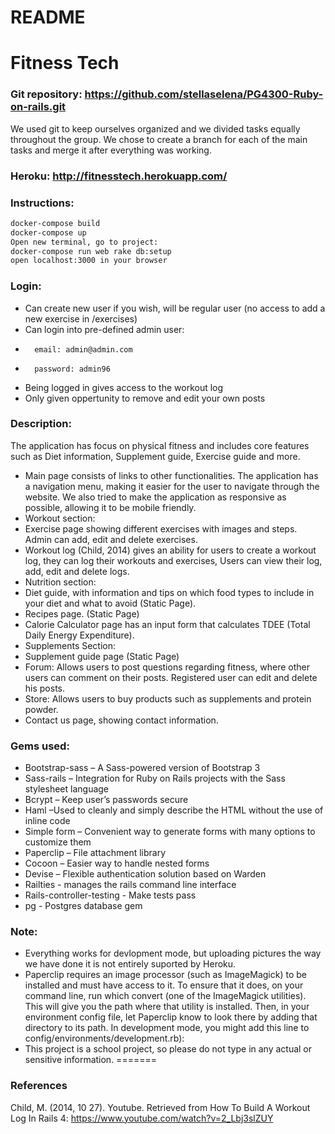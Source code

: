 ﻿# README

# Fitness Tech
### Git repository: https://github.com/stellaselena/PG4300-Ruby-on-rails.git
We used git to keep ourselves organized and we divided tasks equally throughout the group. We chose to create a branch for each of the main tasks and merge it after everything was working. 
### Heroku: http://fitnesstech.herokuapp.com/
### Instructions: 
```sh
docker-compose build
docker-compose up
Open new terminal, go to project: 
docker-compose run web rake db:setup
open localhost:3000 in your browser
```
### Login: 
-	Can create new user if you wish, will be regular user (no access to add a new exercise in /exercises)
-	Can login into pre-defined admin user:
-		email: admin@admin.com
-		password: admin96
-	Being logged in gives access to the workout log
-	Only given oppertunity to remove and edit your own posts
### Description: 
The application has focus on physical fitness and includes core features such as Diet information, Supplement guide, Exercise guide and more.  
-	Main page consists of links to other functionalities. The application has a navigation menu, making it easier for the user to navigate through the website. We also tried to make the application as responsive as possible, allowing it to be mobile friendly.
-	Workout section:
-	 Exercise page showing different exercises with images and steps. Admin can add, edit and delete exercises.  
-	Workout log (Child, 2014) gives an ability for users to create a workout log, they can log their workouts and exercises, Users can view their log, add, edit and delete logs. 
-	Nutrition section:
-	Diet guide, with information and tips on which food types to include in your diet and what to avoid (Static Page). 
-	 Recipes page.  (Static Page)
-	Calorie Calculator page has an input form that calculates TDEE (Total Daily Energy Expenditure).
-	Supplements Section:
-	Supplement guide page (Static Page)
-	Forum: Allows users to post questions regarding fitness, where other users can comment on their posts. Registered user can edit and delete his posts. 
-	Store: Allows users to buy products such as supplements and protein powder.
-	Contact us page, showing contact information.
### Gems used: 
-	Bootstrap-sass – A Sass-powered version of Bootstrap 3
-	Sass-rails – Integration for Ruby on Rails projects with the Sass stylesheet language
-	Bcrypt – Keep user’s passwords secure
-	Haml –Used to cleanly and simply describe the HTML without the use of inline code
-	Simple form – Convenient way to generate forms with many options to customize them 
-	Paperclip – File attachment library
-	Cocoon – Easier way to handle nested forms 
-	Devise – Flexible authentication solution based on Warden
- 	Railties - manages the rails command line interface
- 	Rails-controller-testing - Make tests pass
-	pg - Postgres database gem
### Note:
-	Everything works for devlopment mode, but uploading pictures the way we have done it is not entirely suported by Heroku.
- Paperclip requires an image processor (such as ImageMagick) to be installed and must have access to it. To ensure that it does, on your command line, run which convert (one of the ImageMagick utilities). This will give you the path where that utility is installed. Then, in your environment config file, let Paperclip know to look there by adding that directory to its path. In development mode, you might add this line to config/environments/development.rb): 
-	This project is a school project, so please do not type in any actual or sensitive information. 
=======

### References
Child, M. (2014, 10 27). Youtube. Retrieved from How To Build A Workout Log In Rails 4:
https://www.youtube.com/watch?v=2_Lbj3slZUY


